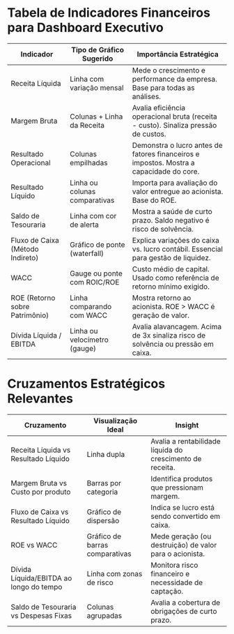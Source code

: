 # Tabela de Indicadores Financeiros para Dashboard Executivo

| **Indicador**                      | **Tipo de Gráfico Sugerido**         | **Importância Estratégica**                                                                 |
|-----------------------------------|--------------------------------------|---------------------------------------------------------------------------------------------|
| Receita Líquida                   | Linha com variação mensal            | Mede o crescimento e performance da empresa. Base para todas as análises.                  |
| Margem Bruta                      | Colunas + Linha da Receita           | Avalia eficiência operacional bruta (receita - custo). Sinaliza pressão de custos.         |
| Resultado Operacional             | Colunas empilhadas                   | Demonstra o lucro antes de fatores financeiros e impostos. Mostra a capacidade do core.    |
| Resultado Líquido                 | Linha ou colunas comparativas        | Importa para avaliação do valor entregue ao acionista. Base do ROE.                        |
| Saldo de Tesouraria               | Linha com cor de alerta              | Mostra a saúde de curto prazo. Saldo negativo é risco de solvência.                        |
| Fluxo de Caixa (Método Indireto)  | Gráfico de ponte (waterfall)         | Explica variações do caixa vs. lucro contábil. Essencial para gestão de liquidez.          |
| WACC                              | Gauge ou ponte com ROIC/ROE          | Custo médio de capital. Usado como referência de retorno mínimo exigido.                   |
| ROE (Retorno sobre Patrimônio)    | Linha comparando com WACC            | Mostra retorno ao acionista. ROE > WACC é geração de valor.                                |
| Dívida Líquida / EBITDA           | Linha ou velocímetro (gauge)         | Avalia alavancagem. Acima de 3x sinaliza risco de solvência ou pressão em caixa.           |


# Cruzamentos Estratégicos Relevantes

| **Cruzamento**                            | **Visualização Ideal**          | **Insight**                                                                 |
|-------------------------------------------|----------------------------------|------------------------------------------------------------------------------|
| Receita Líquida vs Resultado Líquido      | Linha dupla                      | Avalia a rentabilidade líquida do crescimento de receita.                   |
| Margem Bruta vs Custo por produto         | Barras por categoria             | Identifica produtos que pressionam margem.                                  |
| Fluxo de Caixa vs Resultado Líquido       | Gráfico de dispersão             | Indica se lucro está sendo convertido em caixa.                             |
| ROE vs WACC                               | Gráfico de barras comparativas   | Mede geração (ou destruição) de valor para o acionista.                     |
| Dívida Líquida/EBITDA ao longo do tempo   | Linha com zonas de risco         | Monitora risco financeiro e necessidade de captação.                        |
| Saldo de Tesouraria vs Despesas Fixas     | Colunas agrupadas                | Avalia a cobertura de obrigações de curto prazo.                            |
